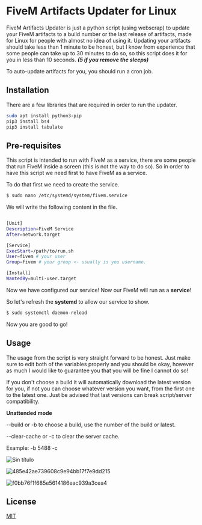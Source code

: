 # FiveM Artifacts Updater for Linux

FiveM Artifacts Updater is just a python script (using webscrap) to update your FiveM artifacts to a build number or the last release of artifacts, made for Linux for people with almost no idea of using it. Updating your artifacts should take less than 1 minute to be honest, but I know from experience that some people can take up to 30 minutes to do so, so this script does it for you in less than 10 seconds. ___(5 if you remove the sleeps)___

To auto-update artifacts for you, you should run a cron job.

## Installation

There are a few libraries that are required in order to run the updater. 

```bash
sudo apt install python3-pip
pip3 install bs4
pip3 install tabulate
```

## Pre-requisites
This script is intended to run with FiveM as a service, there are some people that run FiveM inside a screen (this is not the way to do so). So in order to have this script we need first to have FiveM as a service.

To do that first we need to create the service.
```bash
$ sudo nano /etc/systemd/system/fivem.service
```
We will write the following content in the file.
```bash

[Unit]
Description=FiveM Service
After=network.target

[Service]
ExecStart=/path/to/run.sh
User=fivem # your user
Group=fivem # your group <- usually is you username.

[Install]
WantedBy=multi-user.target
```

Now we have configured our service! Now our FiveM will run as a **service**!


So let's refresh the **systemd** to allow our service to show.

```bash
$ sudo systemctl daemon-reload
```

Now you are good to go!

## Usage

The usage from the script is very straight forward to be honest. Just make sure to edit both of the variables properly and you should be okay, however as much I would like to guarantee you that you will be fine I cannot do so!

If you don't choose a build it will automatically download the latest version for you, if not you can choose whatever version you want, from the first one to the latest one. Just be advised that last versions can break script/server compatibility.

**Unattended mode**

--build or -b to choose a build, use the number of the build or latest.

--clear-cache or -c to clear the server cache.

Example: -b 5488 -c

![Sin título](https://github.com/Jonirulah/FiveM-Artifacts-Updater/assets/25936173/4d7fa7d0-acd7-48ce-a8b1-40c5858cd4b7)

![485e42ae739608c9e94bb17f7e9dd215](https://github.com/Jonirulah/FiveM-Artifacts-Updater/assets/25936173/ad86e02f-e8cd-4163-ad85-3454fab0c102)

![f0bb76f1f685e5614186eac939a3cea4](https://github.com/Jonirulah/FiveM-Artifacts-Updater/assets/25936173/727f2473-fddd-450e-a982-bfdad68053e9)

## License

[MIT](https://choosealicense.com/licenses/mit/)
